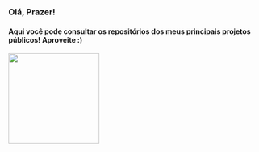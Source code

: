 ### Olá, Prazer! 
#### Aqui você pode consultar os repositórios dos meus principais projetos públicos! Aproveite :)

<div>
  <img height = "180em" src="https://github-readme-stats.vercel.app/api/top-langs/?username=danisommer&layout=compact&theme=dracula">
</div>


